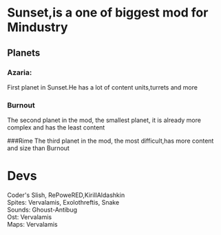 # Sunset,is a one of biggest mod for Mindustry

## Planets

### Azaria:
First planet in Sunset.He has a lot of content units,turrets and more

### Burnout
The second planet in the mod, the smallest planet, it is already more complex and has the least content

###Rime 
The third planet in the mod, the most difficult,has more content and size than Burnout

# Devs
Coder's Slish, RePoweRED,KirillAldashkin\
Spites: Vervalamis, Exolothreftis, Snake\
Sounds: Ghoust-Antibug\
Ost: Vervalamis\
Maps: Vervalamis
